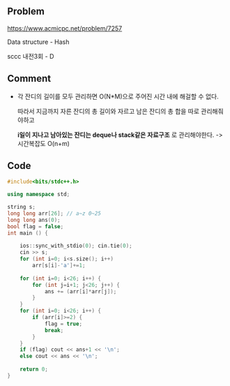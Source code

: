 ## Problem
<https://www.acmicpc.net/problem/7257>

Data structure - Hash

sccc 내전3회 - D

## Comment
* 각 잔디의 길이를 모두 관리하면 O(N*M)으로 주어진 시간 내에 해걸할 수 없다.
  
  따라서 지금까지 자른 잔디의 총 길이와 자르고 남은 잔디의 총 합을 따로 관리해줘야하고

  __i일이 지나고 남아있는 잔디는 deque나 stack같은 자료구조__ 로 관리해야한다. -> 시간복잡도 O(n+m)


## Code
```c++
#include<bits/stdc++.h>

using namespace std;

string s;
long long arr[26]; // a~z 0~25
long long ans(0);
bool flag = false;
int main () {
    
    ios::sync_with_stdio(0); cin.tie(0);
    cin >> s;
    for (int i=0; i<s.size(); i++)
        arr[s[i]-'a']+=1;
    
    for (int i=0; i<26; i++) {
        for (int j=i+1; j<26; j++) {
            ans += (arr[i]*arr[j]);
        }
    }
    for (int i=0; i<26; i++) {
        if (arr[i]>=2) {
            flag = true;
            break;
        }
    }
    if (flag) cout << ans+1 << '\n';
    else cout << ans << '\n';
    
    return 0;
}
```
